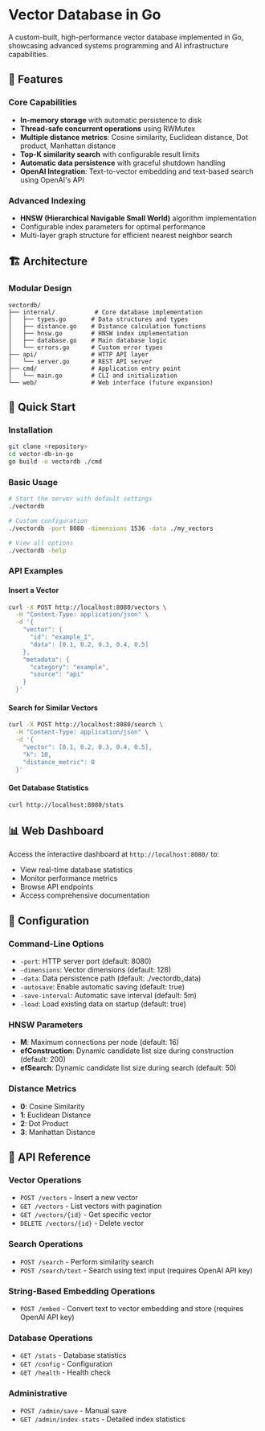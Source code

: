 # Vector Database in Go

A custom-built, high-performance vector database implemented in Go, showcasing advanced systems programming and AI infrastructure capabilities.

## 🚀 Features

### Core Capabilities
- **In-memory storage** with automatic persistence to disk
- **Thread-safe concurrent operations** using RWMutex
- **Multiple distance metrics**: Cosine similarity, Euclidean distance, Dot product, Manhattan distance
- **Top-K similarity search** with configurable result limits
- **Automatic data persistence** with graceful shutdown handling
- **OpenAI Integration**: Text-to-vector embedding and text-based search using OpenAI's API

### Advanced Indexing
- **HNSW (Hierarchical Navigable Small World)** algorithm implementation
- Configurable index parameters for optimal performance
- Multi-layer graph structure for efficient nearest neighbor search

## 🏗️ Architecture

### Modular Design
```
vectordb/
├── internal/           # Core database implementation
│   ├── types.go       # Data structures and types
│   ├── distance.go    # Distance calculation functions
│   ├── hnsw.go        # HNSW index implementation
│   ├── database.go    # Main database logic
│   └── errors.go      # Custom error types
├── api/               # HTTP API layer
│   └── server.go      # REST API server
├── cmd/               # Application entry point
│   └── main.go        # CLI and initialization
└── web/               # Web interface (future expansion)
```

## 🚀 Quick Start

### Installation
```bash
git clone <repository>
cd vector-db-in-go
go build -o vectordb ./cmd
```

### Basic Usage
```bash
# Start the server with default settings
./vectordb

# Custom configuration
./vectordb -port 8080 -dimensions 1536 -data ./my_vectors

# View all options
./vectordb -help
```

### API Examples

#### Insert a Vector
```bash
curl -X POST http://localhost:8080/vectors \
  -H "Content-Type: application/json" \
  -d '{
    "vector": {
      "id": "example_1",
      "data": [0.1, 0.2, 0.3, 0.4, 0.5]
    },
    "metadata": {
      "category": "example",
      "source": "api"
    }
  }'
```

#### Search for Similar Vectors
```bash
curl -X POST http://localhost:8080/search \
  -H "Content-Type: application/json" \
  -d '{
    "vector": [0.1, 0.2, 0.3, 0.4, 0.5],
    "k": 10,
    "distance_metric": 0
  }'
```

#### Get Database Statistics
```bash
curl http://localhost:8080/stats
```

## 📊 Web Dashboard

Access the interactive dashboard at `http://localhost:8080/` to:
- View real-time database statistics
- Monitor performance metrics
- Browse API endpoints
- Access comprehensive documentation

## 🔧 Configuration

### Command-Line Options
- `-port`: HTTP server port (default: 8080)
- `-dimensions`: Vector dimensions (default: 128)
- `-data`: Data persistence path (default: ./vectordb_data)
- `-autosave`: Enable automatic saving (default: true)
- `-save-interval`: Automatic save interval (default: 5m)
- `-load`: Load existing data on startup (default: true)

### HNSW Parameters
- **M**: Maximum connections per node (default: 16)
- **efConstruction**: Dynamic candidate list size during construction (default: 200)
- **efSearch**: Dynamic candidate list size during search (default: 50)

### Distance Metrics
- **0**: Cosine Similarity
- **1**: Euclidean Distance
- **2**: Dot Product
- **3**: Manhattan Distance

## 🎯 API Reference

### Vector Operations
- `POST /vectors` - Insert a new vector
- `GET /vectors` - List vectors with pagination
- `GET /vectors/{id}` - Get specific vector
- `DELETE /vectors/{id}` - Delete vector

### Search Operations
- `POST /search` - Perform similarity search
- `POST /search/text` - Search using text input (requires OpenAI API key)

### String-Based Embedding Operations  
- `POST /embed` - Convert text to vector embedding and store (requires OpenAI API key)

### Database Operations
- `GET /stats` - Database statistics
- `GET /config` - Configuration
- `GET /health` - Health check

### Administrative
- `POST /admin/save` - Manual save
- `GET /admin/index-stats` - Detailed index statistics

